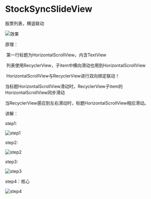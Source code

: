 # StockSyncSlideView
股票列表，横竖联动

![效果](https://github.com/tianchenglin/StockSyncSlideView/blob/main/%E7%B4%A0%E6%9D%90/%E6%95%88%E6%9E%9C.gif)

原理：

​	第一行标题为HorizontalScrollView，内含TextView

​	列表使用RecyclerView，子item中横向滑动也用到HorizontalScrollView

​	HorizontalScrollView与RecyclerView进行双向绑定联动！

​	当标题HorizontalScrollView滑动时，RecyclerView子item的HorizontalScrollView同步滑动

​	当RecyclerView感应到左右滑动时，标题HorizontalScrollView相应滑动。

讲解：

step1:

![step1](https://github.com/tianchenglin/StockSyncSlideView/blob/main/%E7%B4%A0%E6%9D%90/step1.png)

step2:

![step2](https://github.com/tianchenglin/StockSyncSlideView/blob/main/%E7%B4%A0%E6%9D%90/step2.png)

step3:

![step3](https://github.com/tianchenglin/StockSyncSlideView/blob/main/%E7%B4%A0%E6%9D%90/step3.png)

step4：核心

![step4](https://github.com/tianchenglin/StockSyncSlideView/blob/main/%E7%B4%A0%E6%9D%90/step4.png)